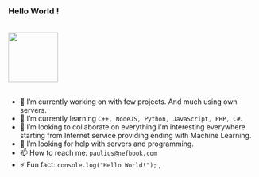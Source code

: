### Hello World !
<!--  **paulius-bulotas/paulius-bulotas** is a ✨ _special_ ✨ repository because its `README.md` (this file) appears on your GitHub profile. -->
<br>
<a href="https://about.nefbook.com/"><img src="https://rekvizitai.vz.lt/photos/nefbook-937.jpg" width="100" height="100"></a>
<br>
<br>


- 🔭 I’m currently working on with few projects. And much using own servers.
- 🌱 I’m currently learning `C++, NodeJS, Python, JavaScript, PHP, C#`.
- 👯 I’m looking to collaborate on everything i'm interesting everywhere starting from Internet service providing ending with Machine Learning.
- 🤔 I’m looking for help with servers and programming.
- 📫 How to reach me: `paulius@nefbook.com`
- ⚡ Fun fact: `console.log("Hello World!");` ,
